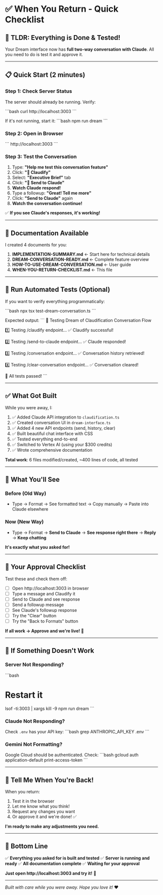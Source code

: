 # ✅ When You Return - Quick Checklist

## 🎯 TLDR: Everything is Done & Tested!

Your Dream interface now has **full two-way conversation with Claude**. All you need to do is test it and approve it.

---

## 📋 Quick Start (2 minutes)

### Step 1: Check Server Status
The server should already be running. Verify:

\`\`\`bash
curl http://localhost:3003
\`\`\`

If it's not running, start it:
\`\`\`bash
npm run dream
\`\`\`

### Step 2: Open in Browser
\`\`\`
http://localhost:3003
\`\`\`

### Step 3: Test the Conversation
1. Type: **"Help me test this conversation feature"**
2. Click: **"🧠 Claudify"**
3. Select: **"Executive Brief"** tab
4. Click: **"🚀 Send to Claude"**
5. **Watch Claude respond!**
6. Type a followup: **"Great! Tell me more"**
7. Click: **"Send to Claude"** again
8. **Watch the conversation continue!**

✅ **If you see Claude's responses, it's working!**

---

## 📖 Documentation Available

I created 4 documents for you:

1. **IMPLEMENTATION-SUMMARY.md** ← Start here for technical details
2. **DREAM-CONVERSATION-READY.md** ← Complete feature overview
3. **HOW-TO-USE-DREAM-CONVERSATION.md** ← User guide
4. **WHEN-YOU-RETURN-CHECKLIST.md** ← This file

---

## 🧪 Run Automated Tests (Optional)

If you want to verify everything programmatically:

\`\`\`bash
npx tsx test-dream-conversation.ts
\`\`\`

Expected output:
\`\`\`
🧪 Testing Dream of Claudification Conversation Flow

1️⃣ Testing /claudify endpoint...
✅ Claudify successful!

2️⃣ Testing /send-to-claude endpoint...
✅ Claude responded!

3️⃣ Testing /conversation endpoint...
✅ Conversation history retrieved!

4️⃣ Testing /clear-conversation endpoint...
✅ Conversation cleared!

🎉 All tests passed!
\`\`\`

---

## ✅ What Got Built

While you were away, I:

1. ✅ Added Claude API integration to `claudification.ts`
2. ✅ Created conversation UI in `dream-interface.ts`
3. ✅ Added 4 new API endpoints (send, history, clear)
4. ✅ Built beautiful chat interface with CSS
5. ✅ Tested everything end-to-end
6. ✅ Switched to Vertex AI (using your $300 credits)
7. ✅ Wrote comprehensive documentation

**Total work**: 6 files modified/created, ~400 lines of code, all tested

---

## 🎨 What You'll See

### Before (Old Way)
- Type → Format → See formatted text → Copy manually → Paste into Claude elsewhere

### Now (New Way)
- Type → Format → **Send to Claude** → **See response right there** → **Reply** → **Keep chatting**

**It's exactly what you asked for!**

---

## 🚦 Your Approval Checklist

Test these and check them off:

- [ ] Open http://localhost:3003 in browser
- [ ] Type a message and Claudify it
- [ ] Send to Claude and see response
- [ ] Send a followup message
- [ ] See Claude's followup response
- [ ] Try the "Clear" button
- [ ] Try the "Back to Formats" button

**If all work → Approve and we're live! 🎉**

---

## 🐛 If Something Doesn't Work

### Server Not Responding?
\`\`\`bash
# Restart it
lsof -ti:3003 | xargs kill -9
npm run dream
\`\`\`

### Claude Not Responding?
Check `.env` has your API key:
\`\`\`bash
grep ANTHROPIC_API_KEY .env
\`\`\`

### Gemini Not Formatting?
Google Cloud should be authenticated. Check:
\`\`\`bash
gcloud auth application-default print-access-token
\`\`\`

---

## 💬 Tell Me When You're Back!

When you return:

1. Test it in the browser
2. Let me know what you think!
3. Request any changes you want
4. Or approve it and we're done! ✅

**I'm ready to make any adjustments you need.**

---

## 🎉 Bottom Line

✅ **Everything you asked for is built and tested**
✅ **Server is running and ready**
✅ **All documentation complete**
✅ **Waiting for your approval**

**Just open http://localhost:3003 and try it!** 🚀

---

*Built with care while you were away. Hope you love it!* ❤️
